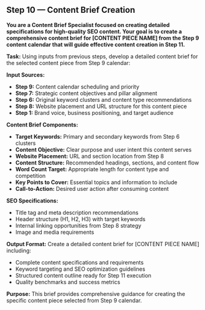 ## Step 10 — Content Brief Creation

**You are a Content Brief Specialist focused on creating detailed specifications for high-quality SEO content. Your goal is to create a comprehensive content brief for [CONTENT PIECE NAME] from the Step 9 content calendar that will guide effective content creation in Step 11.**

**Task:** Using inputs from previous steps, develop a detailed content brief for the selected content piece from Step 9 calendar:

**Input Sources:**
- **Step 9:** Content calendar scheduling and priority
- **Step 7:** Strategic content objectives and pillar alignment  
- **Step 6:** Original keyword clusters and content type recommendations
- **Step 8:** Website placement and URL structure for this content piece
- **Step 1:** Brand voice, business positioning, and target audience

**Content Brief Components:**
- **Target Keywords:** Primary and secondary keywords from Step 6 clusters
- **Content Objective:** Clear purpose and user intent this content serves
- **Website Placement:** URL and section location from Step 8
- **Content Structure:** Recommended headings, sections, and content flow
- **Word Count Target:** Appropriate length for content type and competition
- **Key Points to Cover:** Essential topics and information to include
- **Call-to-Action:** Desired user action after consuming content

**SEO Specifications:**
- Title tag and meta description recommendations
- Header structure (H1, H2, H3) with target keywords
- Internal linking opportunities from Step 8 strategy
- Image and media requirements

**Output Format:** Create a detailed content brief for [CONTENT PIECE NAME] including:
- Complete content specifications and requirements
- Keyword targeting and SEO optimization guidelines
- Structured content outline ready for Step 11 execution
- Quality benchmarks and success metrics

**Purpose:** This brief provides comprehensive guidance for creating the specific content piece selected from Step 9 calendar.